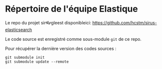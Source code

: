 # Répertoire de l'équipe Elastique

Le repo du projet sir👓gleest disponibleici: https://github.com/hcstm/sirus-elasticsearch

Le code source est enregistré comme sous-module `git` de ce repo.

Pour récupérer la dernière version des codes sources :

    git submodule init
    git submodule update --remote

